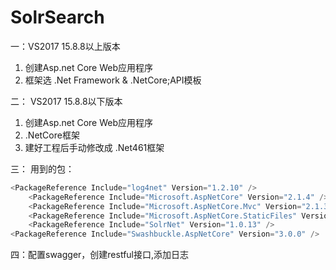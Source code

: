 # SolrSearch
一：VS2017 15.8.8以上版本 
1. 创建Asp.net Core Web应用程序
2. 框架选 .Net Framework  &  .NetCore;API模板

二： VS2017 15.8.8以下版本
1. 创建Asp.net Core Web应用程序
2. .NetCore框架
3. 建好工程后手动修改成 .Net461框架

三： 用到的包：
```csharp
<PackageReference Include="log4net" Version="1.2.10" />
    <PackageReference Include="Microsoft.AspNetCore" Version="2.1.4" />
    <PackageReference Include="Microsoft.AspNetCore.Mvc" Version="2.1.3" />
    <PackageReference Include="Microsoft.AspNetCore.StaticFiles" Version="2.1.1" />
    <PackageReference Include="SolrNet" Version="1.0.13" />
<PackageReference Include="Swashbuckle.AspNetCore" Version="3.0.0" />
```
四：配置swagger，创建restful接口,添加日志
